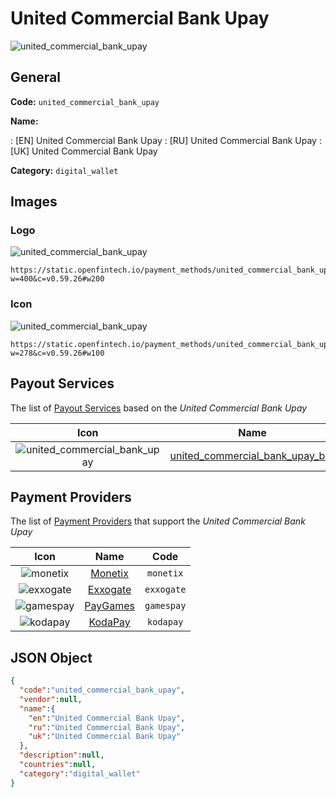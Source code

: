 
# United Commercial Bank Upay 
![united_commercial_bank_upay](https://static.openfintech.io/payment_methods/united_commercial_bank_upay/logo.png?w=400&c=v0.59.26#w200)  

## General 
**Code:** `united_commercial_bank_upay` 
 
**Name:** 
 
:	[EN] United Commercial Bank Upay 
:	[RU] United Commercial Bank Upay 
:	[UK] United Commercial Bank Upay 
 
**Category:** `digital_wallet` 
 

## Images 

### Logo 
![united_commercial_bank_upay](https://static.openfintech.io/payment_methods/united_commercial_bank_upay/logo.png?w=400&c=v0.59.26#w200)  

```
https://static.openfintech.io/payment_methods/united_commercial_bank_upay/logo.png?w=400&c=v0.59.26#w200
```  

### Icon 
![united_commercial_bank_upay](https://static.openfintech.io/payment_methods/united_commercial_bank_upay/icon.png?w=278&c=v0.59.26#w100)  

```
https://static.openfintech.io/payment_methods/united_commercial_bank_upay/icon.png?w=278&c=v0.59.26#w100
```  

## Payout Services 
 
The list of [Payout Services](/payout-services/) based on the _United Commercial Bank Upay_ 

|Icon|Name|Code| 
|:---:|:---:|:---:| 
|![united_commercial_bank_upay](https://static.openfintech.io/payout_methods/united_commercial_bank_upay/icon.svg?w=278&c=v0.59.26#w40) |[united_commercial_bank_upay_bdt](/payout-services/united_commercial_bank_upay_bdt/)|`united_commercial_bank_upay_bdt`| 
 

## Payment Providers 
 
The list of [Payment Providers](/payment-providers/) that support the _United Commercial Bank Upay_ 

|Icon|Name|Code| 
|:---:|:---:|:---:| 
|![monetix](https://static.openfintech.io/payment_providers/monetix/icon.png?w=278&c=v0.59.26#w100) |[Monetix](/payment-providers/monetix/)|`monetix`| 
|![exxogate](https://static.openfintech.io/payment_providers/exxogate/icon.svg?w=278&c=v0.59.26#w100) |[Exxogate](/payment-providers/exxogate/)|`exxogate`| 
|![gamespay](https://static.openfintech.io/payment_providers/gamespay/icon.svg?w=278&c=v0.59.26#w100) |[PayGames](/payment-providers/gamespay/)|`gamespay`| 
|![kodapay](https://static.openfintech.io/payment_providers/kodapay/icon.png?w=278&c=v0.59.26#w100) |[KodaPay](/payment-providers/kodapay/)|`kodapay`| 
 

## JSON Object 

```json
{
  "code":"united_commercial_bank_upay",
  "vendor":null,
  "name":{
    "en":"United Commercial Bank Upay",
    "ru":"United Commercial Bank Upay",
    "uk":"United Commercial Bank Upay"
  },
  "description":null,
  "countries":null,
  "category":"digital_wallet"
}
```  
